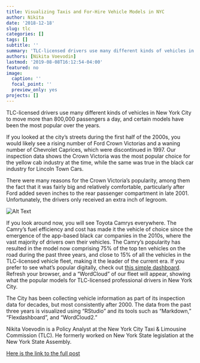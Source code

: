 ```yaml
---
title: Visualizing Taxis and For-Hire Vehicle Models in NYC
author: Nikita
date: '2018-12-18'
slug: tlc
categories: []
tags: []
subtitle: ''
summary: 'TLC-licensed drivers use many different kinds of vehicles in New York City to move more than 800,000 passengers a day, and certain models have been the most popular over the years.'
authors: [Nikita Voevodin]
lastmod: '2019-08-08T16:12:54-04:00'
featured: no
image: 
  caption: ''
  focal_point: ''
  preview_only: yes
projects: []
---
```


TLC-licensed drivers use many different kinds of vehicles in New York City to move more than 800,000 passengers a day, and certain models have been the most popular over the years.

If you looked at the city’s streets during the first half of the 2000s, you would likely see a rising number of Ford Crown Victorias and a waning number of Chevrolet Caprices, which were discontinued in 1997. Our inspection data shows the Crown Victoria was the most popular choice for the yellow cab industry at the time, while the same was true in the black car industry for Lincoln Town Cars.

There were many reasons for the Crown Victoria’s popularity, among them the fact that it was fairly big and relatively comfortable, particularly after Ford added seven inches to the rear passenger compartment in late 2001. Unfortunately, the drivers only received an extra inch of legroom.

![Alt Text](https://miro.medium.com/max/638/1*YvOsjXdYrxlibvtCpIXThQ.gif)

If you look around now, you will see Toyota Camrys everywhere. The Camry’s fuel efficiency and cost has made it the vehicle of choice since the emergence of the app-based black car companies in the 2010s, where the vast majority of drivers own their vehicles. The Camry’s popularity has resulted in the model now comprising 75% of the top ten vehicles on the road during the past three years, and close to 15% of all the vehicles in the TLC-licensed vehicle fleet, making it the leader of the current era.
If you prefer to see what’s popular digitally, check out [this simple dashboard](https://tlc_blog_posts.gitlab.io/word_cloud/car_cloud1.html). Refresh your browser, and a “WordCloud” of our fleet will appear, showing what the popular models for TLC-licensed professional drivers in New York City.

The City has been collecting vehicle information as part of its inspection data for decades, but most consistently after 2000. The data from the past three years is visualized using “RStudio” and its tools such as “Markdown,” “Flexdashboard”, and “WordCloud2.”

Nikita Voevodin is a Policy Analyst at the New York City Taxi & Limousine Commission (TLC). He formerly worked on New York State legislation at the New York State Assembly.

[Here is the link to the full post](https://medium.com/@NYCTLC/visualizing-taxis-and-for-hire-vehicle-models-in-nyc-19278ad23466)